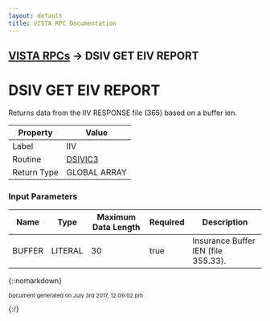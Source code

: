 ```yaml
---
layout: default
title: VISTA RPC Documentation
---
```


## [VISTA RPCs](TableOfContents) &#8594; DSIV GET EIV REPORT
# DSIV GET EIV REPORT

Returns data from the IIV RESPONSE file (365) based on a buffer ien.

Property | Value
--- | ---
Label | IIV
Routine | [DSIVIC3](http://code.osehra.org/dox/Routine_DSIVIC3_source.html)
Return Type | GLOBAL ARRAY


### Input Parameters

Name | Type | Maximum Data Length | Required | Description
--- | --- | --- | --- | ---
BUFFER | LITERAL | 30 | true | Insurance Buffer IEN (file 355.33).



{::nomarkdown} <br/><p style="font-size: 11px">Document generated on July 3rd 2017, 12:09:02 pm</p>{:/}